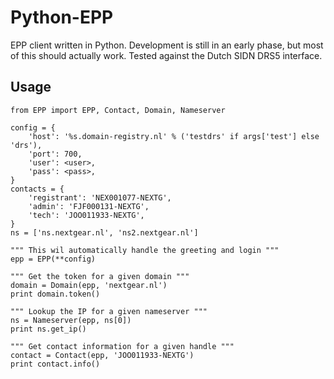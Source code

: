 Python-EPP
==========

EPP client written in Python. Development is still in an early phase, but most of this should actually work. Tested against the Dutch SIDN DRS5 interface.

Usage
-----

    from EPP import EPP, Contact, Domain, Nameserver

    config = {
        'host': '%s.domain-registry.nl' % ('testdrs' if args['test'] else 'drs'),
        'port': 700,
        'user': <user>,
        'pass': <pass>,
    }
    contacts = {
        'registrant': 'NEX001077-NEXTG',
        'admin': 'FJF000131-NEXTG',
        'tech': 'JOO011933-NEXTG',
    }
    ns = ['ns.nextgear.nl', 'ns2.nextgear.nl']

    """ This wil automatically handle the greeting and login """
    epp = EPP(**config)

    """ Get the token for a given domain """
    domain = Domain(epp, 'nextgear.nl')
    print domain.token()

    """ Lookup the IP for a given nameserver """
    ns = Nameserver(epp, ns[0])
    print ns.get_ip()

    """ Get contact information for a given handle """
    contact = Contact(epp, 'JOO011933-NEXTG')
    print contact.info()
